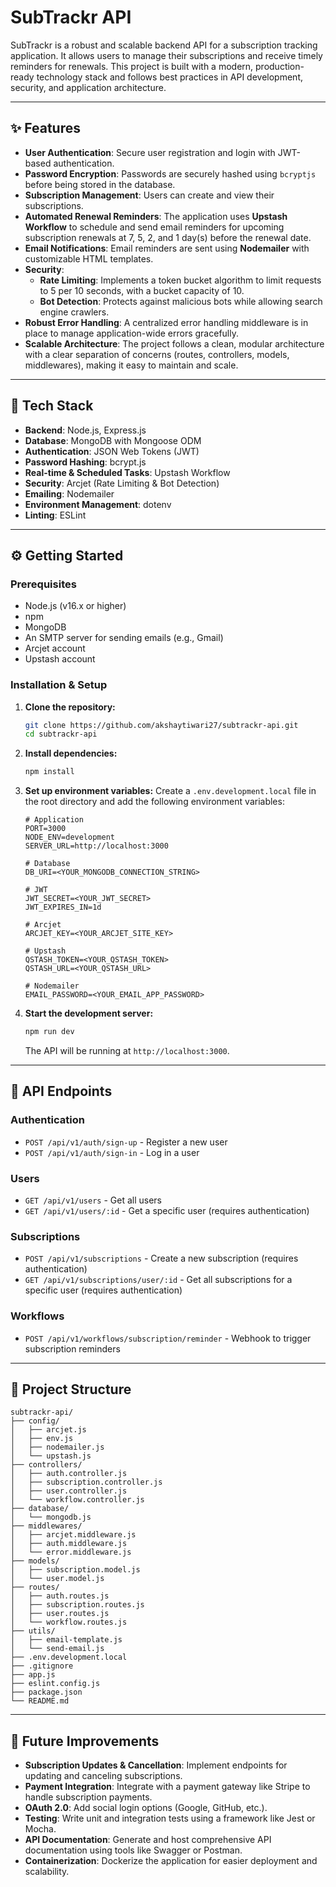 # SubTrackr API

SubTrackr is a robust and scalable backend API for a subscription tracking application. It allows users to manage their subscriptions and receive timely reminders for renewals. This project is built with a modern, production-ready technology stack and follows best practices in API development, security, and application architecture.

-----

## ✨ Features

  * **User Authentication**: Secure user registration and login with JWT-based authentication.
  * **Password Encryption**: Passwords are securely hashed using `bcryptjs` before being stored in the database.
  * **Subscription Management**: Users can create and view their subscriptions.
  * **Automated Renewal Reminders**: The application uses **Upstash Workflow** to schedule and send email reminders for upcoming subscription renewals at 7, 5, 2, and 1 day(s) before the renewal date.
  * **Email Notifications**: Email reminders are sent using **Nodemailer** with customizable HTML templates.
  * **Security**:
      * **Rate Limiting**: Implements a token bucket algorithm to limit requests to 5 per 10 seconds, with a bucket capacity of 10.
      * **Bot Detection**: Protects against malicious bots while allowing search engine crawlers.
  * **Robust Error Handling**: A centralized error handling middleware is in place to manage application-wide errors gracefully.
  * **Scalable Architecture**: The project follows a clean, modular architecture with a clear separation of concerns (routes, controllers, models, middlewares), making it easy to maintain and scale.

-----

## 🚀 Tech Stack

  * **Backend**: Node.js, Express.js
  * **Database**: MongoDB with Mongoose ODM
  * **Authentication**: JSON Web Tokens (JWT)
  * **Password Hashing**: bcrypt.js
  * **Real-time & Scheduled Tasks**: Upstash Workflow
  * **Security**: Arcjet (Rate Limiting & Bot Detection)
  * **Emailing**: Nodemailer
  * **Environment Management**: dotenv
  * **Linting**: ESLint

-----

## ⚙️ Getting Started

### Prerequisites

  * Node.js (v16.x or higher)
  * npm
  * MongoDB
  * An SMTP server for sending emails (e.g., Gmail)
  * Arcjet account
  * Upstash account

### Installation & Setup

1.  **Clone the repository:**

    ```bash
    git clone https://github.com/akshaytiwari27/subtrackr-api.git
    cd subtrackr-api
    ```

2.  **Install dependencies:**

    ```bash
    npm install
    ```

3.  **Set up environment variables:**
    Create a `.env.development.local` file in the root directory and add the following environment variables:

    ```env
    # Application
    PORT=3000
    NODE_ENV=development
    SERVER_URL=http://localhost:3000

    # Database
    DB_URI=<YOUR_MONGODB_CONNECTION_STRING>

    # JWT
    JWT_SECRET=<YOUR_JWT_SECRET>
    JWT_EXPIRES_IN=1d

    # Arcjet
    ARCJET_KEY=<YOUR_ARCJET_SITE_KEY>

    # Upstash
    QSTASH_TOKEN=<YOUR_QSTASH_TOKEN>
    QSTASH_URL=<YOUR_QSTASH_URL>

    # Nodemailer
    EMAIL_PASSWORD=<YOUR_EMAIL_APP_PASSWORD>
    ```

4.  **Start the development server:**

    ```bash
    npm run dev
    ```

    The API will be running at `http://localhost:3000`.

-----

## 🔀 API Endpoints

### Authentication

  * `POST /api/v1/auth/sign-up` - Register a new user
  * `POST /api/v1/auth/sign-in` - Log in a user

### Users

  * `GET /api/v1/users` - Get all users
  * `GET /api/v1/users/:id` - Get a specific user (requires authentication)

### Subscriptions

  * `POST /api/v1/subscriptions` - Create a new subscription (requires authentication)
  * `GET /api/v1/subscriptions/user/:id` - Get all subscriptions for a specific user (requires authentication)

### Workflows

  * `POST /api/v1/workflows/subscription/reminder` - Webhook to trigger subscription reminders

-----

## 📂 Project Structure

```
subtrackr-api/
├── config/
│   ├── arcjet.js
│   ├── env.js
│   ├── nodemailer.js
│   └── upstash.js
├── controllers/
│   ├── auth.controller.js
│   ├── subscription.controller.js
│   ├── user.controller.js
│   └── workflow.controller.js
├── database/
│   └── mongodb.js
├── middlewares/
│   ├── arcjet.middleware.js
│   ├── auth.middleware.js
│   └── error.middleware.js
├── models/
│   ├── subscription.model.js
│   └── user.model.js
├── routes/
│   ├── auth.routes.js
│   ├── subscription.routes.js
│   ├── user.routes.js
│   └── workflow.routes.js
├── utils/
│   ├── email-template.js
│   └── send-email.js
├── .env.development.local
├── .gitignore
├── app.js
├── eslint.config.js
├── package.json
└── README.md
```

-----

## 🔮 Future Improvements

  * **Subscription Updates & Cancellation**: Implement endpoints for updating and canceling subscriptions.
  * **Payment Integration**: Integrate with a payment gateway like Stripe to handle subscription payments.
  * **OAuth 2.0**: Add social login options (Google, GitHub, etc.).
  * **Testing**: Write unit and integration tests using a framework like Jest or Mocha.
  * **API Documentation**: Generate and host comprehensive API documentation using tools like Swagger or Postman.
  * **Containerization**: Dockerize the application for easier deployment and scalability.

